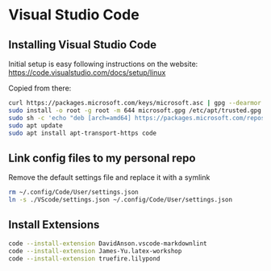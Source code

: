 Visual Studio Code
==================

Installing Visual Studio Code
------------------------------

Initial setup is easy following instructions on the website:
https://code.visualstudio.com/docs/setup/linux

Copied from there:

```bash
curl https://packages.microsoft.com/keys/microsoft.asc | gpg --dearmor > microsoft.gpg
sudo install -o root -g root -m 644 microsoft.gpg /etc/apt/trusted.gpg.d/
sudo sh -c 'echo "deb [arch=amd64] https://packages.microsoft.com/repos/vscode stable main" > /etc/apt/sources.list.d/vscode.list'
sudo apt update
sudo apt install apt-transport-https code
```

Link config files to my personal repo
---------------------------------------------

Remove the default settings file and replace it with a symlink

```bash
rm ~/.config/Code/User/settings.json
ln -s ./VScode/settings.json ~/.config/Code/User/settings.json
```

Install Extensions
------------------

```bash
code --install-extension DavidAnson.vscode-markdownlint
code --install-extension James-Yu.latex-workshop
code --install-extension truefire.lilypond
```
